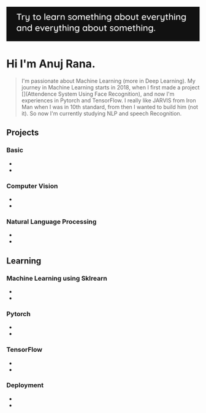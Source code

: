![](./cover.png)

# Hi I'm Anuj Rana.

> I'm passionate about Machine Learning (more in Deep Learning). My journey in Machine Learning starts in 2018, when I first made a project [](Attendence System Using Face Recognition), and now I'm experiences in Pytorch and TensorFlow. I really like JARVIS from Iron Man when I was in 10th standard, from then I wanted to build him (not it). So now I'm currently studying NLP and speech Recognition.

## Projects

### Basic

- 
- 

### Computer Vision

- 
- 

### Natural Language Processing

- 
- 

## Learning

### Machine Learning using Sklrearn

- 
- 

### Pytorch

- 
- 

### TensorFlow

- 
- 

### Deployment

- 
- 

